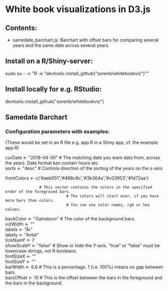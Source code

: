 White book visualizations in D3.js
==================================

Contents:
---------
- samedate_barchart.js: Barchart with offset bars for comparing several years and the same date across several years.

Install on a R/Shiny-server:
----------------------------
sudo su - -c "R -e \"devtools::install_github(\"sorenb/whitebookviz\")\""

Install locally for e.g. RStudio:
---------------------------------
devtools::install_github("sorenb/whitebookviz")



Samedate Barchart
-----------------

### Configuration parameters with examples:
(These would be set in an R file e.g. app.R in a Shiny app, cf. the example app.R)

  curDate <- "2018-04-30"      # The matching date you want data from, across the years. Date format kan contain hours etc.  
  sortx <- "desc"              # Controls direction of the sorting of the years on the x-axis  

  frontColors <- c('#aeb051','#468c8c','#3b364a','#c03953','#1d72aa')

			       # This vector contains the colors in the specified order of the foreground bars. 
                               # The colors will start over, if you have more bars than colors.  
                               # You can use color names, rgb or hex values.    

  backColor <- "Gainsboro"     # The color of the background bars.  
  vizWidth <- ""  
  labelx <- "År"  
  labely <- "Antal"  
  tickNumY <- 7  
  showScaleY <- "false"        # Show or hide the Y-axis. "true" or "false" must be lowercase strings, not R booleans.  
  fontSizeX <- ""  
  fontSizeY <- ""  
  barWidth <- 0.8              # This is a percentage. 1 (i.e. 100%) means no gap between bars.  
  barsOffset <- 10             # This is the offset between the bars in the foreground and the bars in the background.  

